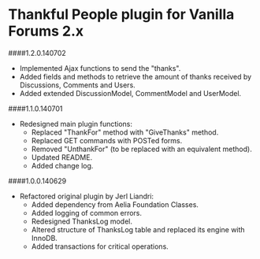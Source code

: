 # Thankful People plugin for Vanilla Forums 2.x

####1.2.0.140702
* Implemented Ajax functions to send the "thanks".
* Added fields and methods to retrieve the amount of thanks received by Discussions, Comments and Users.
* Added extended DiscussionModel, CommentModel and UserModel.

####1.1.0.140701
* Redesigned main plugin functions:
	* Replaced "ThankFor" method with "GiveThanks" method.
	* Replaced GET commands with POSTed forms.
	* Removed "UnthankFor" (to be replaced with an equivalent method).
	* Updated README.
	* Added change log.

####1.0.0.140629
* Refactored original plugin by Jerl Liandri:
	* Added dependency from Aelia Foundation Classes.
	* Added logging of common errors.
	* Redesigned ThanksLog model.
	* Altered structure of ThanksLog table and replaced its engine with InnoDB.
	* Added transactions for critical operations.
